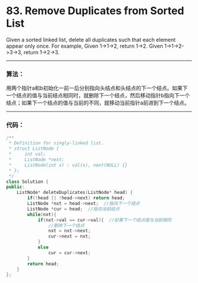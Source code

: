 # 83. Remove Duplicates from Sorted List

Given a sorted linked list, delete all duplicates such that each element appear only once.
For example,
Given 1->1->2, return 1->2.
Given 1->1->2->3->3, return 1->2->3.

---


### 算法：

用两个指针a和b初始化一前一后分别指向头结点和头结点的下一个结点。如果下一个结点的值与当前结点相同时，就删除下一个结点，然后移动指针b指向下一个结点；如果下一个结点的值与当前的不同，就移动当前指针a前进到下一个结点。

---

### 代码：

```c++
/**
 * Definition for singly-linked list.
 * struct ListNode {
 *     int val;
 *     ListNode *next;
 *     ListNode(int x) : val(x), next(NULL) {}
 * };
 */
class Solution {
public:
    ListNode* deleteDuplicates(ListNode* head) {
        if(!head || !head->next) return head;
        ListNode *nxt = head->next;  //指向下一个结点
        ListNode *cur = head;  //指向当前结点
        while(nxt){
            if(nxt->val == cur->val){  //如果下一个结点值与当前相同
                //删除下一个结点
                nxt = nxt->next;
                cur->next = nxt;
            }
            else
                cur = cur->next;
        }
        return head;
    }
};
```



